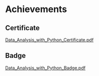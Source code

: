 

# Achievements
## Certificate
[Data_Analysis_with_Python_Certificate.pdf](https://prod-files-secure.s3.us-west-2.amazonaws.com/03e82b26-cccb-4906-bb56-adabcbdc0655/1aa3a050-2338-4a85-85d5-899bad17a31c/Data_Analysis_with_Python_Certificate.pdf?X-Amz-Algorithm=AWS4-HMAC-SHA256&X-Amz-Content-Sha256=UNSIGNED-PAYLOAD&X-Amz-Credential=ASIAZI2LB4666F4YEJNF%2F20250223%2Fus-west-2%2Fs3%2Faws4_request&X-Amz-Date=20250223T004149Z&X-Amz-Expires=3600&X-Amz-Security-Token=IQoJb3JpZ2luX2VjEM%2F%2F%2F%2F%2F%2F%2F%2F%2F%2F%2FwEaCXVzLXdlc3QtMiJHMEUCIBrjV7KnvkUEqsJlPgh8d7fW1yGg9m%2Fijae8vxZN1gkaAiEAuVfxmFVC%2Fg2S2VCBcem4Mnor4mWEcSuvA2CEGCOx8XMqiAQI%2BP%2F%2F%2F%2F%2F%2F%2F%2F%2F%2FARAAGgw2Mzc0MjMxODM4MDUiDHKqg%2BMeaUcmmK7v5SrcA07hYKhXJAPQrTUgPsy4QcpNRrm2Wb%2FN2v7x1LRRyI26YZ1Ai%2B5C7rzyWSnjFpIST2kClucHZqjm8PUGziFv5D35qV1%2BL0MEQmr4l%2BerURGpnFW6%2B7M3I%2BH4Liwoj6%2FqFX8iZ4pBSxR8%2BtwpiA2k5g6eIc1vh95A9qRx2Kz7U5tczx0z54GEIRxlqRvtaawXvLem0ZjXq2Mbm36U56eV5aMmSj7B9dqPbcuh7dXjIST9UifpQGhGgXFM8YvdrXc4qTV80QT%2BkxKvvZ2Wl5DHphWTj6536ZqQ3U%2FmKMZl6Wgqk%2Bv7HV3PW85bh1Q3PpRZ0A05y%2FuR6IzYXJ8tOzIcmJDnOXvrxGoYQMB2jWTJi8GNBQtpTIr2kWlzbt2AbxP5kOuBpEs2WraIVCYHWQ7kF02M%2FmTLdJuV4TXUYHwtuuCAPMl5rod0xDV%2BUuluANYmkKIP8LaqsmyeLFeVgjgFhqHYWAzn3G3mr1NF2H5A9Qd9VfMl%2FYmOtOtDMXDFcsNfZhO0Q12%2BlP7z893lu%2FRw%2FBYASATdDnaYaUCghyA5%2FOtSsxLI9qPQp2By2d9%2B3PTMO%2FWNaItu1UuEhG70oAF0bLq0926NPVYu0jr67wwzTdDrkOcqgvNjMF4PlB6tMKKs6b0GOqUB37rHJysIq%2FgvNWvI78y9bSU0e%2Fc5z0yIV5KefMLUmw0I1VLm%2FGkgVw%2BBy%2BSSeYM43cENKJuAMijlhzzrvz%2BRH5xbcn5FlbHJJRE3YHnoq0wZzXIdIeilIfB5AJ4zyGEPScpaCZWWPSbTgW8%2B5n86K21ydSN0O3d1nHh2qIyjjpj3KJVsx7kOcaKeZvXk4MGXtDyBwSkJi6zOyS9bnOn5G4lvVjte&X-Amz-Signature=2ef88090be3a84b748ba1032789c4cbc2d5db64ca847bc069a03a0b733b69882&X-Amz-SignedHeaders=host&x-id=GetObject)
## Badge
[Data_Analysis_with_Python_Badge.pdf](https://prod-files-secure.s3.us-west-2.amazonaws.com/03e82b26-cccb-4906-bb56-adabcbdc0655/4fa9bcf8-b584-40dd-8775-c0bfadf6a6f0/Data_Analysis_with_Python_Badge.pdf?X-Amz-Algorithm=AWS4-HMAC-SHA256&X-Amz-Content-Sha256=UNSIGNED-PAYLOAD&X-Amz-Credential=ASIAZI2LB4666F4YEJNF%2F20250223%2Fus-west-2%2Fs3%2Faws4_request&X-Amz-Date=20250223T004149Z&X-Amz-Expires=3600&X-Amz-Security-Token=IQoJb3JpZ2luX2VjEM%2F%2F%2F%2F%2F%2F%2F%2F%2F%2F%2FwEaCXVzLXdlc3QtMiJHMEUCIBrjV7KnvkUEqsJlPgh8d7fW1yGg9m%2Fijae8vxZN1gkaAiEAuVfxmFVC%2Fg2S2VCBcem4Mnor4mWEcSuvA2CEGCOx8XMqiAQI%2BP%2F%2F%2F%2F%2F%2F%2F%2F%2F%2FARAAGgw2Mzc0MjMxODM4MDUiDHKqg%2BMeaUcmmK7v5SrcA07hYKhXJAPQrTUgPsy4QcpNRrm2Wb%2FN2v7x1LRRyI26YZ1Ai%2B5C7rzyWSnjFpIST2kClucHZqjm8PUGziFv5D35qV1%2BL0MEQmr4l%2BerURGpnFW6%2B7M3I%2BH4Liwoj6%2FqFX8iZ4pBSxR8%2BtwpiA2k5g6eIc1vh95A9qRx2Kz7U5tczx0z54GEIRxlqRvtaawXvLem0ZjXq2Mbm36U56eV5aMmSj7B9dqPbcuh7dXjIST9UifpQGhGgXFM8YvdrXc4qTV80QT%2BkxKvvZ2Wl5DHphWTj6536ZqQ3U%2FmKMZl6Wgqk%2Bv7HV3PW85bh1Q3PpRZ0A05y%2FuR6IzYXJ8tOzIcmJDnOXvrxGoYQMB2jWTJi8GNBQtpTIr2kWlzbt2AbxP5kOuBpEs2WraIVCYHWQ7kF02M%2FmTLdJuV4TXUYHwtuuCAPMl5rod0xDV%2BUuluANYmkKIP8LaqsmyeLFeVgjgFhqHYWAzn3G3mr1NF2H5A9Qd9VfMl%2FYmOtOtDMXDFcsNfZhO0Q12%2BlP7z893lu%2FRw%2FBYASATdDnaYaUCghyA5%2FOtSsxLI9qPQp2By2d9%2B3PTMO%2FWNaItu1UuEhG70oAF0bLq0926NPVYu0jr67wwzTdDrkOcqgvNjMF4PlB6tMKKs6b0GOqUB37rHJysIq%2FgvNWvI78y9bSU0e%2Fc5z0yIV5KefMLUmw0I1VLm%2FGkgVw%2BBy%2BSSeYM43cENKJuAMijlhzzrvz%2BRH5xbcn5FlbHJJRE3YHnoq0wZzXIdIeilIfB5AJ4zyGEPScpaCZWWPSbTgW8%2B5n86K21ydSN0O3d1nHh2qIyjjpj3KJVsx7kOcaKeZvXk4MGXtDyBwSkJi6zOyS9bnOn5G4lvVjte&X-Amz-Signature=301aa7c87419a1bb310353c8bd31fb688c58f393892f5845d3c356daa8300997&X-Amz-SignedHeaders=host&x-id=GetObject)

